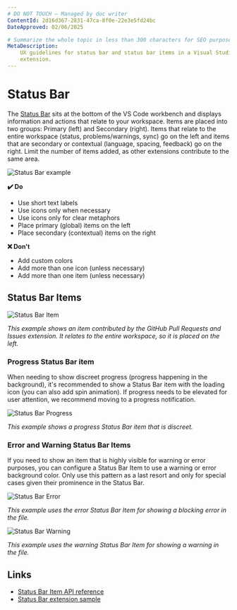 ```yaml
---
# DO NOT TOUCH — Managed by doc writer
ContentId: 2d16d367-2831-47ca-8f0e-22e3e5fd24bc
DateApproved: 02/06/2025

# Summarize the whole topic in less than 300 characters for SEO purpose
MetaDescription:
    UX guidelines for status bar and status bar items in a Visual Studio Code
    extension.
---
```


# Status Bar

The
[Status Bar](/api/extension-capabilities/extending-workbench#status-bar-item)
sits at the bottom of the VS Code workbench and displays information and actions
that relate to your workspace. Items are placed into two groups: Primary (left)
and Secondary (right). Items that relate to the entire workspace (status,
problems/warnings, sync) go on the left and items that are secondary or
contextual (language, spacing, feedback) go on the right. Limit the number of
items added, as other extensions contribute to the same area.

![Status Bar example](images/examples/status-bar.png)

**✔️ Do**

- Use short text labels
- Use icons only when necessary
- Use icons only for clear metaphors
- Place primary (global) items on the left
- Place secondary (contextual) items on the right

**❌ Don't**

- Add custom colors
- Add more than one icon (unless necessary)
- Add more than one item (unless necessary)

## Status Bar Items

![Status Bar Item](images/examples/status-bar-item.png)

_This example shows an item contributed by the GitHub Pull Requests and Issues
extension. It relates to the entire workspace, so it is placed on the left._

### Progress Status Bar item

When needing to show discreet progress (progress happening in the background),
it's recommended to show a Status Bar item with the loading icon (you can also
add spin animation). If progress needs to be elevated for user attention, we
recommend moving to a progress notification.

![Status Bar Progress](images/examples/status-bar-progress.png)

_This example shows a progress Status Bar item that is discreet._

### Error and Warning Status Bar Items

If you need to show an item that is highly visible for warning or error
purposes, you can configure a Status Bar Item to use a warning or error
background color. Only use this pattern as a last resort and only for special
cases given their prominence in the Status Bar.

![Status Bar Error](images/examples/status-bar-error.png)

_This example uses the error Status Bar Item for showing a blocking error in the
file._

![Status Bar Warning](images/examples/status-bar-warning.png)

_This example uses the warning Status Bar Item for showing a warning in the
file._

## Links

- [Status Bar Item API reference](/api/references/vscode-api#StatusBarItem)
- [Status Bar extension sample](HTTPS://github.com/microsoft/vscode-extension-samples/tree/main/statusbar-sample)
